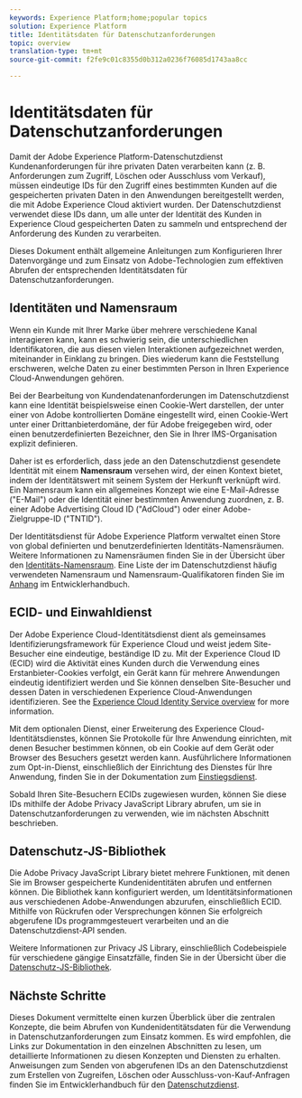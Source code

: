 ```yaml
---
keywords: Experience Platform;home;popular topics
solution: Experience Platform
title: Identitätsdaten für Datenschutzanforderungen
topic: overview
translation-type: tm+mt
source-git-commit: f2fe9c01c8355d0b312a0236f76085d1743aa8cc

---
```



# Identitätsdaten für Datenschutzanforderungen

Damit der Adobe Experience Platform-Datenschutzdienst Kundenanforderungen für ihre privaten Daten verarbeiten kann (z. B. Anforderungen zum Zugriff, Löschen oder Ausschluss vom Verkauf), müssen eindeutige IDs für den Zugriff eines bestimmten Kunden auf die gespeicherten privaten Daten in den Anwendungen bereitgestellt werden, die mit Adobe Experience Cloud aktiviert wurden. Der Datenschutzdienst verwendet diese IDs dann, um alle unter der Identität des Kunden in Experience Cloud gespeicherten Daten zu sammeln und entsprechend der Anforderung des Kunden zu verarbeiten.

Dieses Dokument enthält allgemeine Anleitungen zum Konfigurieren Ihrer Datenvorgänge und zum Einsatz von Adobe-Technologien zum effektiven Abrufen der entsprechenden Identitätsdaten für Datenschutzanforderungen.

## Identitäten und Namensraum

Wenn ein Kunde mit Ihrer Marke über mehrere verschiedene Kanal interagieren kann, kann es schwierig sein, die unterschiedlichen Identifikatoren, die aus diesen vielen Interaktionen aufgezeichnet werden, miteinander in Einklang zu bringen. Dies wiederum kann die Feststellung erschweren, welche Daten zu einer bestimmten Person in Ihren Experience Cloud-Anwendungen gehören.

Bei der Bearbeitung von Kundendatenanforderungen im Datenschutzdienst kann eine Identität beispielsweise einen Cookie-Wert darstellen, der unter einer von Adobe kontrollierten Domäne eingestellt wird, einen Cookie-Wert unter einer Drittanbieterdomäne, der für Adobe freigegeben wird, oder einen benutzerdefinierten Bezeichner, den Sie in Ihrer IMS-Organisation explizit definieren.

Daher ist es erforderlich, dass jede an den Datenschutzdienst gesendete Identität mit einem **Namensraum** versehen wird, der einen Kontext bietet, indem der Identitätswert mit seinem System der Herkunft verknüpft wird. Ein Namensraum kann ein allgemeines Konzept wie eine E-Mail-Adresse (&quot;E-Mail&quot;) oder die Identität einer bestimmten Anwendung zuordnen, z. B. einer Adobe Advertising Cloud ID (&quot;AdCloud&quot;) oder einer Adobe-Zielgruppe-ID (&quot;TNTID&quot;).

Der Identitätsdienst für Adobe Experience Platform verwaltet einen Store von global definierten und benutzerdefinierten Identitäts-Namensräumen. Weitere Informationen zu Namensräumen finden Sie in der Übersicht über den [Identitäts-Namensraum](https://www.adobe.io/apis/experienceplatform/home/profile-identity-segmentation/profile-identity-segmentation-services.html#!api-specification/markdown/narrative/technical_overview/identity_namespace_overview/identity_namespace_overview.md). Eine Liste der im Datenschutzdienst häufig verwendeten Namensraum und Namensraum-Qualifikatoren finden Sie im [Anhang](api/appendix.md) im Entwicklerhandbuch.

## ECID- und Einwahldienst

Der Adobe Experience Cloud-Identitätsdienst dient als gemeinsames Identifizierungsframework für Experience Cloud und weist jedem Site-Besucher eine eindeutige, beständige ID zu. Mit der Experience Cloud ID (ECID) wird die Aktivität eines Kunden durch die Verwendung eines Erstanbieter-Cookies verfolgt, ein Gerät kann für mehrere Anwendungen eindeutig identifiziert werden und Sie können denselben Site-Besucher und dessen Daten in verschiedenen Experience Cloud-Anwendungen identifizieren. See the [Experience Cloud Identity Service overview](https://docs.adobe.com/content/help/en/id-service/using/intro/overview.html) for more information.

Mit dem optionalen Dienst, einer Erweiterung des Experience Cloud-Identitätsdienstes, können Sie Protokolle für Ihre Anwendung einrichten, mit denen Besucher bestimmen können, ob ein Cookie auf dem Gerät oder Browser des Besuchers gesetzt werden kann. Ausführlichere Informationen zum Opt-in-Dienst, einschließlich der Einrichtung des Dienstes für Ihre Anwendung, finden Sie in der Dokumentation zum [Einstiegsdienst](https://docs.adobe.com/content/help/en/id-service/using/implementation/opt-in-service/optin-overview.html).

Sobald Ihren Site-Besuchern ECIDs zugewiesen wurden, können Sie diese IDs mithilfe der Adobe Privacy JavaScript Library abrufen, um sie in Datenschutzanforderungen zu verwenden, wie im nächsten Abschnitt beschrieben.

## Datenschutz-JS-Bibliothek

Die Adobe Privacy JavaScript Library bietet mehrere Funktionen, mit denen Sie im Browser gespeicherte Kundenidentitäten abrufen und entfernen können. Die Bibliothek kann konfiguriert werden, um Identitätsinformationen aus verschiedenen Adobe-Anwendungen abzurufen, einschließlich ECID. Mithilfe von Rückrufen oder Versprechungen können Sie erfolgreich abgerufene IDs programmgesteuert verarbeiten und an die Datenschutzdienst-API senden.

Weitere Informationen zur Privacy JS Library, einschließlich Codebeispiele für verschiedene gängige Einsatzfälle, finden Sie in der Übersicht über die [Datenschutz-JS-Bibliothek](js-library.md).

## Nächste Schritte

Dieses Dokument vermittelte einen kurzen Überblick über die zentralen Konzepte, die beim Abrufen von Kundenidentitätsdaten für die Verwendung in Datenschutzanforderungen zum Einsatz kommen. Es wird empfohlen, die Links zur Dokumentation in den einzelnen Abschnitten zu lesen, um detaillierte Informationen zu diesen Konzepten und Diensten zu erhalten. Anweisungen zum Senden von abgerufenen IDs an den Datenschutzdienst zum Erstellen von Zugreifen, Löschen oder Ausschluss-von-Kauf-Anfragen finden Sie im Entwicklerhandbuch für den [Datenschutzdienst](api/getting-started.md).